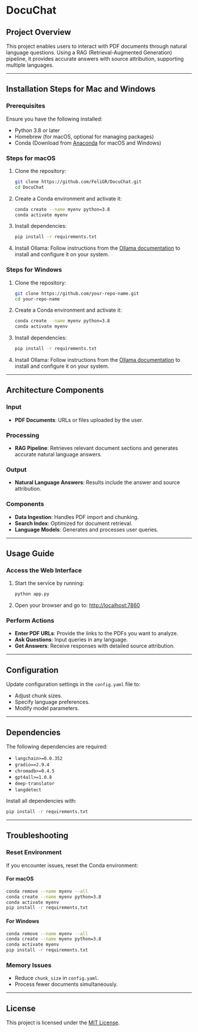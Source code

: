 # DocuChat

## Project Overview
This project enables users to interact with PDF documents through natural language questions. Using a RAG (Retrieval-Augmented Generation) pipeline, it provides accurate answers with source attribution, supporting multiple languages.

---

## Installation Steps for Mac and Windows

### Prerequisites
Ensure you have the following installed:
- Python 3.8 or later
- Homebrew (for macOS, optional for managing packages)
- Conda (Download from [Anaconda](https://www.anaconda.com/) for macOS and Windows)

### Steps for macOS
1. Clone the repository:
   ```bash
   git clone https://github.com/FeliGR/DocuChat.git
   cd DocuChat
   ```
2. Create a Conda environment and activate it:
   ```bash
   conda create --name myenv python=3.8
   conda activate myenv
   ```
3. Install dependencies:
   ```bash
   pip install -r requirements.txt
   ```
4. Install Ollama:
   Follow instructions from the [Ollama documentation](https://ollama.ai/install) to install and configure it on your system.

### Steps for Windows
1. Clone the repository:
   ```bash
   git clone https://github.com/your-repo-name.git
   cd your-repo-name
   ```
2. Create a Conda environment and activate it:
   ```bash
   conda create --name myenv python=3.8
   conda activate myenv
   ```
3. Install dependencies:
   ```bash
   pip install -r requirements.txt
   ```
4. Install Ollama:
   Follow instructions from the [Ollama documentation](https://ollama.ai/install) to install and configure it on your system.

---

## Architecture Components

### Input
- **PDF Documents**: URLs or files uploaded by the user.

### Processing
- **RAG Pipeline**: Retrieves relevant document sections and generates accurate natural language answers.

### Output
- **Natural Language Answers**: Results include the answer and source attribution.

### Components
- **Data Ingestion**: Handles PDF import and chunking.
- **Search Index**: Optimized for document retrieval.
- **Language Models**: Generates and processes user queries.

---

## Usage Guide

### Access the Web Interface
1. Start the service by running:
   ```bash
   python app.py
   ```
2. Open your browser and go to:
   [http://localhost:7860](http://localhost:7860)

### Perform Actions
- **Enter PDF URLs**: Provide the links to the PDFs you want to analyze.
- **Ask Questions**: Input queries in any language.
- **Get Answers**: Receive responses with detailed source attribution.

---

## Configuration

Update configuration settings in the `config.yaml` file to:
- Adjust chunk sizes.
- Specify language preferences.
- Modify model parameters.

---

## Dependencies

The following dependencies are required:
- `langchain>=0.0.352`
- `gradio==2.9.4`
- `chromadb>=0.4.5`
- `gpt4all>=1.0.8`
- `deep-translator`
- `langdetect`

Install all dependencies with:
```bash
pip install -r requirements.txt
```

---

## Troubleshooting

### Reset Environment
If you encounter issues, reset the Conda environment:
#### For macOS
```bash
conda remove --name myenv --all
conda create --name myenv python=3.8
conda activate myenv
pip install -r requirements.txt
```

#### For Windows
```bash
conda remove --name myenv --all
conda create --name myenv python=3.8
conda activate myenv
pip install -r requirements.txt
```

### Memory Issues
- Reduce `chunk_size` in `config.yaml`.
- Process fewer documents simultaneously.

---

## License

This project is licensed under the [MIT License](LICENSE).
